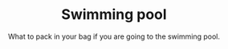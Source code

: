 ---
layout: list
title: "Swimming pool"
permalink: "/swimming-pool-checklist/"
categories: [Summer]

emoji: "🏊"
subtitle: 'What to pack in your bag if you are going to the swimming pool.'
description: 'What are the things I need to take when going to the swimming pool?'

items:
    - name: Essential
      items:
        - 'Swimming suit'
        - 'Flip flops'
        - 'Goggles'
        - 'Swim cap'
        - 'Dry outfits (including underwear!)'

    - name: Bath
      items: 
        - 'Towel'
        - 'Deodorant'
        - 'Soap'
        - 'Shampoo'

    - name: Others
      items:
        - 'Beach ball'
        - 'Sunscreen'
        - 'Plastic bag for dirty and/or wet clothes'
        - 'Sunglasses'
        - 'Sunhat'
        - 'Water bottle'
        - 'Floaties'
        - 'Book or Kindle'
---